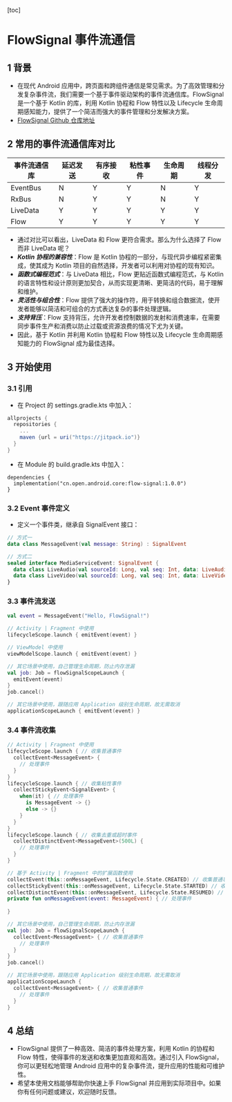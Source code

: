 [toc]
# FlowSignal 事件流通信
## 1 背景
- 在现代 Android 应用中，跨页面和跨组件通信是常见需求。为了高效管理和分发复杂事件流，我们需要一个基于事件驱动架构的事件流通信库。FlowSignal 是一个基于 Kotlin 的库，利用 Kotlin 协程和 Flow 特性以及 Lifecycle 生命周期感知能力，提供了一个简洁而强大的事件管理和分发解决方案。
- [FlowSignal Github 仓库地址]()

## 2 常用的事件流通信库对比
| 事件流通信库 | 延迟发送 | 有序接收 | 粘性事件 | 生命周期 | 线程分发|
| --- | --- | --- | --- | --- | --- |
| EventBus | N | Y | Y | N |Y|
| RxBus | N | Y | Y | N |Y|
| LiveData | Y | Y | Y | Y |Y|
| Flow | Y | Y | Y | Y |Y|
- 通过对比可以看出，LiveData 和 Flow 更符合需求。那么为什么选择了 Flow 而非 LiveData 呢？
- ***Kotlin 协程的兼容性***：Flow 是 Kotlin 协程的一部分，与现代异步编程紧密集成，使其成为 Kotlin 项目的自然选择，开发者可以利用对协程的现有知识。
- ***函数式编程范式***：与 LiveData 相比，Flow 更贴近函数式编程范式，与 Kotlin 的语言特性和设计原则更加契合，从而实现更清晰、更简洁的代码，易于理解和维护。
- ***灵活性与组合性***：Flow 提供了强大的操作符，用于转换和组合数据流，使开发者能够以简洁和可组合的方式表达复杂的事件处理逻辑。
- ***支持背压***：Flow 支持背压，允许开发者控制数据的发射和消费速率，在需要同步事件生产和消费以防止过载或资源浪费的情况下尤为关键。
- 因此，基于 Kotlin 并利用 Kotlin 协程和 Flow 特性以及 Lifecycle 生命周期感知能力的 FlowSignal 成为最佳选择。

## 3 开始使用
### 3.1 引用
- 在 Project 的 settings.gradle.kts 中加入：
```gradle
allprojects {
  repositories {
    ...
    maven {url = uri("https://jitpack.io")}
  }
}
```
- 在 Module 的 build.gradle.kts 中加入：
```gralde
dependencies {
  implementation("cn.open.android.core:flow-signal:1.0.0")
}
```

### 3.2 Event 事件定义
- 定义一个事件类，继承自 SignalEvent 接口：
```kotlin
// 方式一
data class MessageEvent(val message: String) : SignalEvent

// 方式二
sealed interface MediaServiceEvent: SignalEvent {
  data class LiveAudio(val sourceId: Long, val seq: Int, data: LiveAudioData): MediaServiceEvent
  data class LiveVideo(val sourceId: Long, val seq: Int, data: LiveVideoData): MediaServiceEvent
}
```

### 3.3 事件流发送
```kotlin
val event = MessageEvent("Hello, FlowSignal!")

// Activity | Fragment 中使用
lifecycleScope.launch { emitEvent(event) }

// ViewModel 中使用
viewModelScope.launch { emitEvent(event) }

// 其它场景中使用，自己管理生命周期，防止内存泄漏
val job: Job = flowSignalScopeLaunch {
  emitEvent(event)
}
job.cancel()

// 其它场景中使用，跟随应用 Application 级别生命周期，故无需取消
applicationScopeLaunch { emitEvent(event) }
```

### 3.4 事件流收集
```kotlin
// Activity | Fragment 中使用
lifecycleScope.launch { // 收集普通事件
  collectEvent<MessageEvent> {
    // 处理事件
  }
}
lifecycleScope.launch { // 收集粘性事件
  collectStickyEvent<SignalEvent> {
    when(it) { // 处理事件
      is MessageEvent -> {}
      else -> {}
    }
  }
}
lifecycleScope.launch { // 收集去重或超时事件
  collectDistinctEvent<MessageEvent>(500L) {
    // 处理事件
  }
}

// 基于 Activity | Fragment 中的扩展函数使用
collectEvent(this::onMessageEvent, Lifecycle.State.CREATED) // 收集普通事件
collectStickyEvent(this::onMessageEvent, Lifecycle.State.STARTED) // 收集粘性事件
collectDistinctEvent(this::onMessageEvent, Lifecycle.State.RESUMED) // 收集去重或超时事件
private fun onMessageEvent(event: MessageEvent) { // 处理事件
  
}

// 其它场景中使用，自己管理生命周期，防止内存泄漏
val job: Job = flowSignalScopeLaunch {
  collectEvent<MessageEvent> { // 收集普通事件
    // 处理事件
  }
}
job.cancel()

// 其它场景中使用，跟随应用 Application 级别生命周期，故无需取消
applicationScopeLaunch { 
  collectEvent<MessageEvent> { // 收集普通事件
    // 处理事件
  }
}
```

## 4 总结
- FlowSignal 提供了一种高效、简洁的事件处理方案，利用 Kotlin 的协程和 Flow 特性，使得事件的发送和收集更加直观和高效。通过引入 FlowSignal，你可以更轻松地管理 Android 应用中的复杂事件流，提升应用的性能和可维护性。
- 希望本使用文档能够帮助你快速上手 FlowSignal 并应用到实际项目中。如果你有任何问题或建议，欢迎随时反馈。